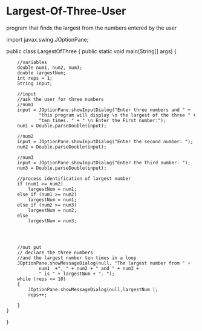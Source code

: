 # Largest-Of-Three-User
program that finds the largest from the numbers entered by the user



import javax.swing.JOptionPane;


public class LargestOfThree
{
    public static void main(String[] args) {

        //variables
        double num1, num2, num3;
        double largestNum;
        int reps = 1;
        String input;

        //input
        //ask the user for three numbers
        //num1
        input = JOptionPane.showInputDialog("Enter three numbers and " +
                "this program will display \n the largest of the three " +
                "ten times. " + " \n Enter the First number:");
        num1 = Double.parseDouble(input);

        //num2
        input = JOptionPane.showInputDialog("Enter the second number: ");
        num2 = Double.parseDouble(input);

        //num3
        input = JOptionPane.showInputDialog("Enter the Third number: ");
        num3 = Double.parseDouble(input);

        //process identification of largest number
        if (num1 >= num2)
            largestNum = num1;
        else if (num1 >= num2)
            largestNum = num1;
        else if (num2 >= num3)
            largestNum = num2;
        else
            largestNum = num3;




        //out put
        // declare the three numbers
        //and the largest number ten times in a loop
        JOptionPane.showMessageDialog(null, "The largest number from " +
                num1  +", " + num2 + " and " + num3 +
                " is " + largestNum + ". ");
        while (reps <= 10)
        {
            JOptionPane.showMessageDialog(null,largestNum );
            reps++;

        }
    }




}
